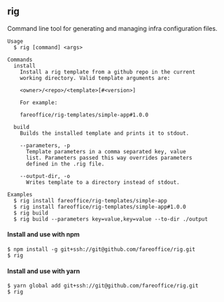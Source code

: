 ## rig

Command line tool for generating and managing infra configuration files.

```shell
Usage
  $ rig [command] <args>

Commands
  install
    Install a rig template from a github repo in the current
    working directory. Valid template arguments are:

    <owner>/<repo>/<template>[#<version>]

    For example:

    fareoffice/rig-templates/simple-app#1.0.0

  build
    Builds the installed template and prints it to stdout.

    --parameters, -p
      Template parameters in a comma separated key, value
      list. Parameters passed this way overrides parameters
      defined in the .rig file.

    --output-dir, -o
      Writes template to a directory instead of stdout.

Examples
  $ rig install fareoffice/rig-templates/simple-app
  $ rig install fareoffice/rig-templates/simple-app#1.0.0
  $ rig build
  $ rig build --parameters key=value,key=value --to-dir ./output
```

#### Install and use with npm

```shell
$ npm install -g git+ssh://git@github.com/fareoffice/rig.git
$ rig
```

#### Install and use with yarn

```shell
$ yarn global add git+ssh://git@github.com/fareoffice/rig.git
$ rig
```

